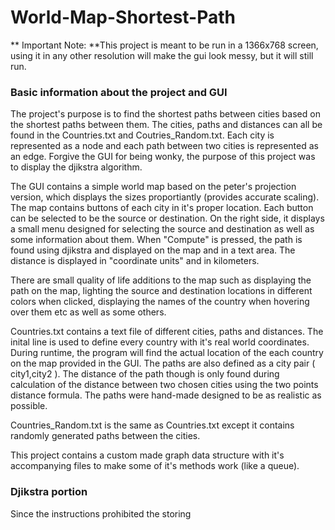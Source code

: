 # World-Map-Shortest-Path
** Important Note: **This project is meant to be run in a 1366x768 screen, using it in any other resolution will make the gui look messy, but it will still run.

### Basic information about the project and GUI

The project's purpose is to find the shortest paths between cities based on the shortest paths between them. The cities, paths and distances can all be found in the Countries.txt and Coutries_Random.txt. Each city is represented as a node and each path between two cities is represented as an edge. Forgive the GUI for being wonky, the purpose of this project was to display the djikstra algorithm.

The GUI contains a simple world map based on the peter's projection version, which displays the sizes proportiantly (provides accurate scaling). The map contains buttons of each city in it's proper location. Each button can be selected to be the source or destination. On the right side, it displays a small menu designed for selecting the source and destination as well as some information about them. When "Compute" is pressed, the path is found using djikstra and displayed on the map and in a text area. The distance is displayed in "coordinate units" and in kilometers.


There are small quality of life additions to the map such as displaying the path on the map, lighting the source and destination locations in different colors when clicked, displaying the names of the country when hovering over them etc as well as some others.


Countries.txt contains a text file of different cities, paths and distances. The inital line is used to define every country with it's real world coordinates. During runtime, the program will find the actual location of the each country on the map provided in the GUI. The paths are also defined as a city pair ( city1,city2 ). The distance of the path though is only found during calculation of the distance between two chosen cities using the two points distance formula. The paths were hand-made designed to be as realistic as possible.

Countries_Random.txt is the same as Countries.txt  except it contains randomly generated paths between the cities.

This project contains a custom made graph data structure with it's accompanying files to make some of it's methods work (like a queue).

### Djikstra portion

Since the instructions prohibited the storing 
